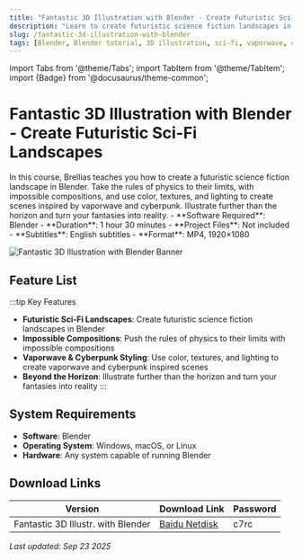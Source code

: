 ```yaml
---
title: "Fantastic 3D Illustration with Blender - Create Futuristic Sci-Fi Landscapes"
description: "Learn to create futuristic science fiction landscapes in Blender with this comprehensive tutorial covering impossible compositions and vaporwave/cyberpunk styling."
slug: /fantastic-3d-illustration-with-blender
tags: [Blender, Blender tutorial, 3D illustration, sci-fi, vaporwave, cyberpunk, landscape]
---
```


import Tabs from '@theme/Tabs';
import TabItem from '@theme/TabItem';
import {Badge} from '@docusaurus/theme-common';

# Fantastic 3D Illustration with Blender - Create Futuristic Sci-Fi Landscapes

<Tabs>
<TabItem value="overview" label="Overview" default>
In this course, Brellias teaches you how to create a futuristic science fiction landscape in Blender. Take the rules of physics to their limits, with impossible compositions, and use color, textures, and lighting to create scenes inspired by vaporwave and cyberpunk. Illustrate further than the horizon and turn your fantasies into reality.
</TabItem>
<TabItem value="specifications" label="Specifications">
- **Software Required**: Blender
- **Duration**: 1 hour 30 minutes
- **Project Files**: Not included
- **Subtitles**: English subtitles
- **Format**: MP4, 1920×1080
</TabItem>
</Tabs>

![Fantastic 3D Illustration with Blender Banner](https://www.gfxcamp.com/wp-content/uploads/2025/09/Domestika-Fantastic-3D-illustration-with-Blender.jpg)

## Feature List

:::tip Key Features
- **Futuristic Sci-Fi Landscapes**: Create futuristic science fiction landscapes in Blender
- **Impossible Compositions**: Push the rules of physics to their limits with impossible compositions
- **Vaporwave & Cyberpunk Styling**: Use color, textures, and lighting to create vaporwave and cyberpunk inspired scenes
- **Beyond the Horizon**: Illustrate further than the horizon and turn your fantasies into reality
:::

## System Requirements

- **Software**: Blender
- **Operating System**: Windows, macOS, or Linux
- **Hardware**: Any system capable of running Blender

## Download Links

| Version | Download Link | Password |
|--------|---------------|----------|
| Fantastic 3D Illustr. with Blender | [Baidu Netdisk](https://pan.baidu.com/s/1g6UlwLYmcKpl9NTkVqLzCQ?pwd=c7rc) | c7rc |


_Last updated: Sep 23 2025_
